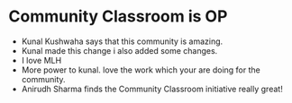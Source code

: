 # Community Classroom is OP

- Kunal Kushwaha says that this community is amazing.
- Kunal made this change i also added some changes.
- I love MLH
- More power to kunal. love the work which your are doing for the community.
- Anirudh Sharma finds the Community Classroom initiative really great!
